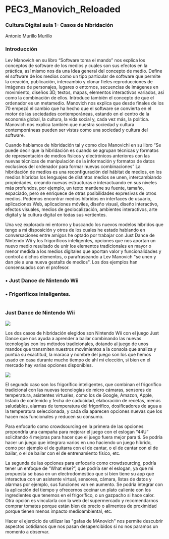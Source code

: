 # PEC3_Manovich_Reloaded
### Cultura Digital aula 1- Casos de hibridación
Antonio Murillo Murillo


### Introducción

Lev Manovich en su libro “Software toma el mando” nos explica los conceptos de software de los medios y cuales son sus efectos en la práctica, así mismo nos da una Idea general del concepto de medio. Define el software de los medios como un tipo particular de software que permite la creación, publicación, intercambio y clonar fieles reproducciones de imágenes de personajes, lugares o entornos, secuencias de imágenes en movimiento, diseños 3D, textos, mapas, elementos interactivos variados, así como la combinación de ellos. Introduce también el concepto de que el ordenador es un metamedio.
Manovich nos explica que desde finales de los 70 empezó el cambio que ha hecho que el software se convierta en el motor de las sociedades contemporáneas, estando en el centro de la economía global, la cultura, la vida social y, cada vez más, la política. 
Manovich nos explica también que nuestra sociedad y cultura contemporáneas  pueden ser vistas como una sociedad y cultura del software.

Cuando hablamos de hibridación tal y como dice Manovichi en su libro “Se puede decir que la hibridación es cuando se agrupan técnicas y formatos de representación de medios físicos y electrónicos anteriores con las nuevas técnicas de manipulación de la información y formatos de datos exclusivos del ordenador para formar nuevas combinaciones”
La hibridación de medios es una reconfiguración del hábitat de medios, en los medios híbridos los lenguajes de distintos medios se unen, intercambiando propiedades, creando nuevas estructuras e interactuando en sus niveles más profundos, por ejemplo, un texto mantiene su fuente, tamaño, espaciado, pero se enriquece de otras posibilidades expresivas de otros medios. Podemos encontrar medios hibrídos en interfaces de usuario, aplicaciones Web, aplicaciones móviles, diseño visual, diseño interactivo, efectos visuales, medios de geolocalización, ambientes interactivos, arte digital y la cultura digital en todas sus vertientes. 


Una vez explorado mi entorno y buscando los nuevos modelos híbridos que tengo a mi disposición y otros de los cuales he estado hablando en conversaciones entre amigos he optado por trabajar con Just Dance de Nintendo Wii y los frigoríficos inteligentes, opciones que nos aportan un nuevo medio resultado de unir los elementos tradicionales en mayor o menor medida a los medios digitales que aportan valor y funcionalidades y control a dichos elementos, o parafraseando a Lev Manovich "se unen y dan pie a una nueva gestalts de medios". 
Los dos ejemplos han consensuados con el profesor.

### •  Just Dance de Nintendo Wii
### •  Frigoríficos inteligentes.
    
 
  #


### Just Dance de Nintendo Wii


















![](https://img.youtube.com/vi/VtSzAMlHapI/hqdefault.jpg)

Los dos casos de hibridación elegidos son Nintendo Wii con el juego Just Dance que nos ayuda a aprender a bailar combinando las nuevas tecnologías con los métodos tradicionales, dotando al juego de unos mandos que transmiten nuestros movimientos a la consola que analiza y puntúa su exactitud, la maraca y nombre del juego son los que hemos usado en casa durante mucho tiempo de ahí mi elección, si bien en el mercado hay varias opciones disponibles.

![](https://www.cocinova.com/wp-content/uploads/2019/05/frigorificos-conectados-1299x731.jpg)

El segundo caso son los frigorífico inteligentes, que combinan el frigorífico tradicional con las nuevas tecnologías de micro cámaras, sensores de temperatura, asistentes virtuales, como los de Google, Amazon, Apple, listado de contenido y fecha de caducidad, elaboración de recetas, menús saludables, alarmas de temperatura del frigorífico, dosificadores de agua a la temperatura seleccionada, y cada día aparecen opciones nuevas que los hacen mas funcionales y reducen su consumo.


Para enfocarlo como crowdsourcing en la primera de las opciones propondría una campaña para mejorar el juego con el eslogan “44U” solicitando 4 mejoras para hacer que el juego fuera mejor para ti. Se podría hacer un juego que integrara varios en uno haciendo un juego híbrido, como por ejemplo el de guitarra con el de cantar, o el de cantar con el de bailar, o el de bailar con el de entrenamiento físico, etc.

La segunda de las opciones para enfocarlo como crowdsourcing, podría tener un enfoque de “What else?”, que podría ser el eslogan, ya que mi propuesta se basa en un electrodoméstico que si bien tiene su app que interactua con un asistente virtual, sensores, cámara, listas de datos y alarmas por ejemplo, sus funciones van en aumento. Se podría integrar con la aplicación del tiempo y ofrecernos cocinar un plato caliente con los ingredientes que tenemos en el frigorífico, o un gazpacho si hace calor. Otra opción es vincularla con la web del supermercado y recomendarnos comprar tomates porque están bien de precio o alimentos de proximidad porque tienen menos impacto medioambiental, etc.

Hacer el ejercicio de utilizar las "gafas de MAnovich" nos permite descubrir aspectos cotidianos que nos pasan desapercibidos si no nos paramos un momento a observar.
